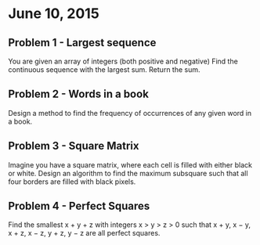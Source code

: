 <h1>June 10, 2015</h1>

<h2>Problem 1 - Largest sequence</h2>
<p>You are given an array of integers (both positive and negative) Find the continuous sequence with the largest sum. Return the sum.</p>

<h2>Problem 2 - Words in a book</h2>
<p>Design a method to find the frequency of occurrences of any given word in a book.</p>

<h2>Problem 3 - Square Matrix</h2>
<p>Imagine you have a square matrix, where each cell is filled with either black or white. Design an algorithm to find the maximum subsquare such that all four borders are filled with black pixels.</p>

<h2>Problem 4 - Perfect Squares</h2>
<p>Find the smallest x + y + z with integers x > y > z > 0 such that x + y, x − y, x + z, x − z, y + z, y − z are all perfect squares.</p>